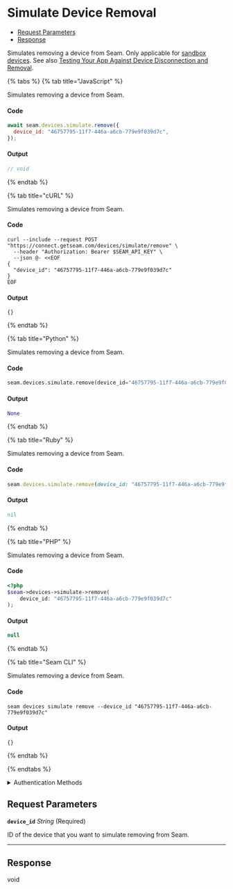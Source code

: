 # Simulate Device Removal

- [Request Parameters](#request-parameters)
- [Response](#response)

Simulates removing a device from Seam. Only applicable for [sandbox devices](../../../core-concepts/workspaces/README.md#sandbox-workspaces). See also [Testing Your App Against Device Disconnection and Removal](../../../core-concepts/devices/testing-your-app-against-device-disconnection-and-removal.md).


{% tabs %}
{% tab title="JavaScript" %}

Simulates removing a device from Seam.

#### Code

```javascript
await seam.devices.simulate.remove({
  device_id: "46757795-11f7-446a-a6cb-779e9f039d7c",
});
```

#### Output

```javascript
// void
```
{% endtab %}

{% tab title="cURL" %}

Simulates removing a device from Seam.

#### Code

```curl
curl --include --request POST "https://connect.getseam.com/devices/simulate/remove" \
  --header "Authorization: Bearer $SEAM_API_KEY" \
  --json @- <<EOF
{
  "device_id": "46757795-11f7-446a-a6cb-779e9f039d7c"
}
EOF
```

#### Output

```curl
{}
```
{% endtab %}

{% tab title="Python" %}

Simulates removing a device from Seam.

#### Code

```python
seam.devices.simulate.remove(device_id="46757795-11f7-446a-a6cb-779e9f039d7c")
```

#### Output

```python
None
```
{% endtab %}

{% tab title="Ruby" %}

Simulates removing a device from Seam.

#### Code

```ruby
seam.devices.simulate.remove(device_id: "46757795-11f7-446a-a6cb-779e9f039d7c")
```

#### Output

```ruby
nil
```
{% endtab %}

{% tab title="PHP" %}

Simulates removing a device from Seam.

#### Code

```php
<?php
$seam->devices->simulate->remove(
    device_id: "46757795-11f7-446a-a6cb-779e9f039d7c"
);
```

#### Output

```php
null
```
{% endtab %}

{% tab title="Seam CLI" %}

Simulates removing a device from Seam.

#### Code

```seam_cli
seam devices simulate remove --device_id "46757795-11f7-446a-a6cb-779e9f039d7c"
```

#### Output

```seam_cli
{}
```
{% endtab %}

{% endtabs %}


<details>

<summary>Authentication Methods</summary>

- API key
- Personal access token
  <br>Must also include the `seam-workspace` header in the request.

To learn more, see [Authentication](https://docs.seam.co/latest/api/authentication).
</details>

## Request Parameters

**`device_id`** *String* (Required)

ID of the device that you want to simulate removing from Seam.

---


## Response

void

